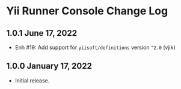 # Yii Runner Console Change Log

## 1.0.1 June 17, 2022

- Enh #19: Add support for `yiisoft/definitions` version `^2.0` (vjik)

## 1.0.0 January 17, 2022

- Initial release.
